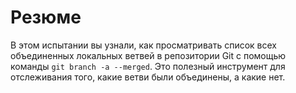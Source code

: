 # Резюме

В этом испытании вы узнали, как просматривать список всех объединенных локальных ветвей в репозитории Git с помощью команды `git branch -a --merged`. Это полезный инструмент для отслеживания того, какие ветви были объединены, а какие нет.
